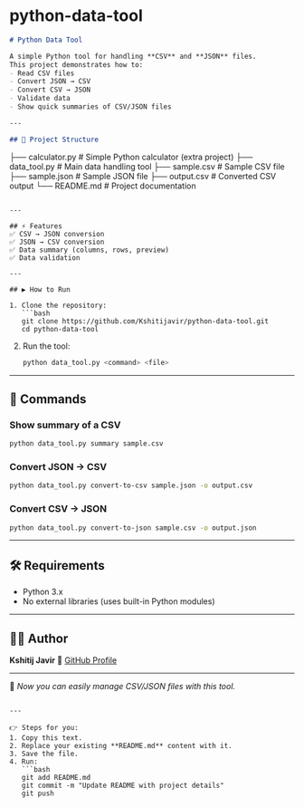 # python-data-tool

```markdown
# Python Data Tool

A simple Python tool for handling **CSV** and **JSON** files.  
This project demonstrates how to:
- Read CSV files
- Convert JSON → CSV
- Convert CSV → JSON
- Validate data
- Show quick summaries of CSV/JSON files

---

## 📂 Project Structure
```

├── calculator.py   # Simple Python calculator (extra project)
├── data\_tool.py    # Main data handling tool
├── sample.csv      # Sample CSV file
├── sample.json     # Sample JSON file
├── output.csv      # Converted CSV output
└── README.md       # Project documentation

````

---

## ⚡ Features
✅ CSV → JSON conversion  
✅ JSON → CSV conversion  
✅ Data summary (columns, rows, preview)  
✅ Data validation  

---

## ▶️ How to Run

1. Clone the repository:
   ```bash
   git clone https://github.com/Kshitijavir/python-data-tool.git
   cd python-data-tool
````

2. Run the tool:

   ```bash
   python data_tool.py <command> <file>
   ```

---

## 📌 Commands

### Show summary of a CSV

```bash
python data_tool.py summary sample.csv
```

### Convert JSON → CSV

```bash
python data_tool.py convert-to-csv sample.json -o output.csv
```

### Convert CSV → JSON

```bash
python data_tool.py convert-to-json sample.csv -o output.json
```

---

## 🛠 Requirements

* Python 3.x
* No external libraries (uses built-in Python modules)

---

## 👨‍💻 Author

**Kshitij Javir**
🔗 [GitHub Profile](https://github.com/Kshitijavir)

---

🚀 *Now you can easily manage CSV/JSON files with this tool.*

````

---

👉 Steps for you:
1. Copy this text.  
2. Replace your existing **README.md** content with it.  
3. Save the file.  
4. Run:
   ```bash
   git add README.md
   git commit -m "Update README with project details"
   git push
````
